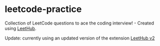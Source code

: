# leetcode-practice
Collection of LeetCode questions to ace the coding interview! - Created using [LeetHub](https://github.com/QasimWani/LeetHub).

Update: currently using an updated version of the extension [LeetHub v2](https://github.com/arunbhardwaj/LeetHub-2.0)
